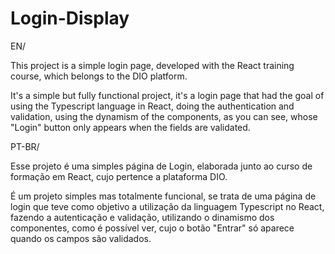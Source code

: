 # Login-Display

EN/

This project is a simple login page, developed with the React training course, which belongs to the DIO platform. 

It's a simple but fully functional project, it's a login page that had the goal of using the Typescript language in React, doing the authentication and validation, using the dynamism of the components, as you can see, whose "Login" button only appears when the fields are validated.

PT-BR/

Esse projeto é uma simples página de Login, elaborada junto ao curso de formação em React, cujo pertence a plataforma DIO. 

É um projeto simples mas totalmente funcional, se trata de uma página de login que teve como objetivo a utilização da linguagem Typescript no React, fazendo a autenticação e validação, utilizando o dinamismo dos componentes, como é possível ver, cujo o botão "Entrar" só aparece quando os campos são validados.
